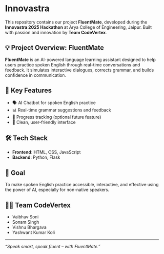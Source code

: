 # Innovastra

This repository contains our project **FluentMate**, developed during the **Innovastra 2025 Hackathon** at Arya College of Engineering, Jaipur. Built with passion and innovation by **Team CodeVertex**.

## 💡 Project Overview: FluentMate

**FluentMate** is an AI-powered language learning assistant designed to help users practice spoken English through real-time conversations and feedback. It simulates interactive dialogues, corrects grammar, and builds confidence in communication.

## 🧱 Key Features

- 🗣️ AI Chatbot for spoken English practice  
- 📊 Real-time grammar suggestions and feedback  
- 🎯 Progress tracking (optional future feature)  
- 📱 Clean, user-friendly interface

## 🛠 Tech Stack

- **Frontend**: HTML, CSS, JavaScript  
- **Backend**: Python, Flask  

## 🎯 Goal

To make spoken English practice accessible, interactive, and effective using the power of AI, especially for non-native speakers.

## 👨‍💻 Team CodeVertex

- Vaibhav Soni
- Sonam Singh  
- Vishnu Bhargava
- Yashwant Kumar Koli

---

_“Speak smart, speak fluent – with FluentMate.”_
